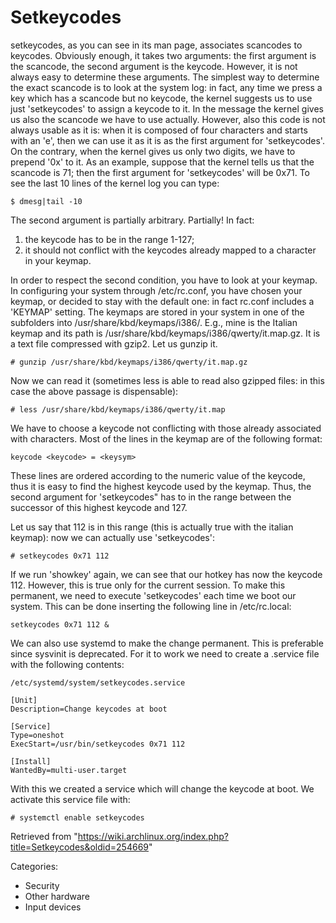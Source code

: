 Setkeycodes
===========

setkeycodes, as you can see in its man page, associates scancodes to
keycodes. Obviously enough, it takes two arguments: the first argument
is the scancode, the second argument is the keycode. However, it is not
always easy to determine these arguments. The simplest way to determine
the exact scancode is to look at the system log: in fact, any time we
press a key which has a scancode but no keycode, the kernel suggests us
to use just 'setkeycodes' to assign a keycode to it. In the message the
kernel gives us also the scancode we have to use actually. However, also
this code is not always usable as it is: when it is composed of four
characters and starts with an 'e', then we can use it as it is as the
first argument for 'setkeycodes'. On the contrary, when the kernel gives
us only two digits, we have to prepend '0x' to it. As an example,
suppose that the kernel tells us that the scancode is 71; then the first
argument for 'setkeycodes' will be 0x71. To see the last 10 lines of the
kernel log you can type:

    $ dmesg|tail -10

The second argument is partially arbitrary. Partially! In fact:

1.  the keycode has to be in the range 1-127;
2.  it should not conflict with the keycodes already mapped to a
    character in your keymap.

In order to respect the second condition, you have to look at your
keymap. In configuring your system through /etc/rc.conf, you have chosen
your keymap, or decided to stay with the default one: in fact rc.conf
includes a 'KEYMAP' setting. The keymaps are stored in your system in
one of the subfolders into /usr/share/kbd/keymaps/i386/. E.g., mine is
the Italian keymap and its path is
/usr/share/kbd/keymaps/i386/qwerty/it.map.gz. It is a text file
compressed with gzip2. Let us gunzip it.

    # gunzip /usr/share/kbd/keymaps/i386/qwerty/it.map.gz

Now we can read it (sometimes less is able to read also gzipped files:
in this case the above passage is dispensable):

    # less /usr/share/kbd/keymaps/i386/qwerty/it.map

We have to choose a keycode not conflicting with those already
associated with characters. Most of the lines in the keymap are of the
following format:

    keycode <keycode> = <keysym>

These lines are ordered according to the numeric value of the keycode,
thus it is easy to find the highest keycode used by the keymap. Thus,
the second argument for 'setkeycodes" has to in the range between the
successor of this highest keycode and 127.

Let us say that 112 is in this range (this is actually true with the
italian keymap): now we can actually use 'setkeycodes':

    # setkeycodes 0x71 112

If we run 'showkey' again, we can see that our hotkey has now the
keycode 112. However, this is true only for the current session. To make
this permanent, we need to execute 'setkeycodes' each time we boot our
system. This can be done inserting the following line in /etc/rc.local:

    setkeycodes 0x71 112 &

We can also use systemd to make the change permanent. This is preferable
since sysvinit is deprecated. For it to work we need to create a
.service file with the following contents:

    /etc/systemd/system/setkeycodes.service

    [Unit]
    Description=Change keycodes at boot

    [Service]
    Type=oneshot
    ExecStart=/usr/bin/setkeycodes 0x71 112

    [Install]
    WantedBy=multi-user.target

With this we created a service which will change the keycode at boot. We
activate this service file with:

    # systemctl enable setkeycodes

Retrieved from
"https://wiki.archlinux.org/index.php?title=Setkeycodes&oldid=254669"

Categories:

-   Security
-   Other hardware
-   Input devices
